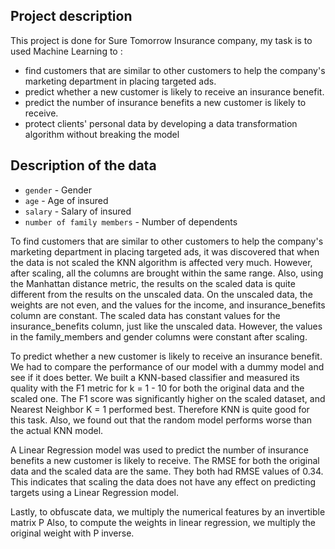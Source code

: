 ## Project description

This project is done for Sure Tomorrow Insurance company, my task is to used Machine Learning to :

- find customers that are similar to other customers to help the company's marketing department in placing targeted ads.
- predict whether a new customer is likely to receive an insurance benefit.
- predict the number of insurance benefits a new customer is likely to receive.
- protect clients' personal data by developing a data transformation algorithm without breaking the model

## Description of the data

- `gender` - Gender
- `age` - Age of insured
- `salary` - Salary of insured
- `number of family members` - Number of dependents


 To find customers that are similar to other customers to help the company's marketing department in placing targeted ads, it was discovered that when the data is not scaled the KNN algorithm is affected very much. However, after scaling, all the columns are brought within the same range. Also, using the Manhattan distance metric, the results on the scaled data is quite different from the results on the unscaled data. On the unscaled data, the weights are not even, and the values for the income, and insurance_benefits column are constant. The scaled data has constant values for the insurance_benefits column, just like the unscaled data. However, the values in the family_members and gender columns were constant after scaling.

To predict whether a new customer is likely to receive an insurance benefit. We had to compare the performance of our model with a dummy model and see if it does better. We built a KNN-based classifier and measured its quality with the F1 metric for k = 1 - 10 for both the original data and the scaled one. The F1 score was significantly higher on the scaled dataset, and Nearest Neighbor K = 1 performed best. Therefore KNN is quite good for this task. Also, we found out that the random model performs worse than the actual KNN model.

A Linear Regression model was used to predict the number of insurance benefits a new customer is likely to receive. The RMSE for both the original data and the scaled data are the same. They both had RMSE values of 0.34. This indicates that scaling the data does not have any effect on predicting targets using a Linear Regression model.

Lastly, to obfuscate data, we multiply the numerical features by an invertible matrix P Also, to compute the weights in linear regression, we multiply the original weight with P inverse.


